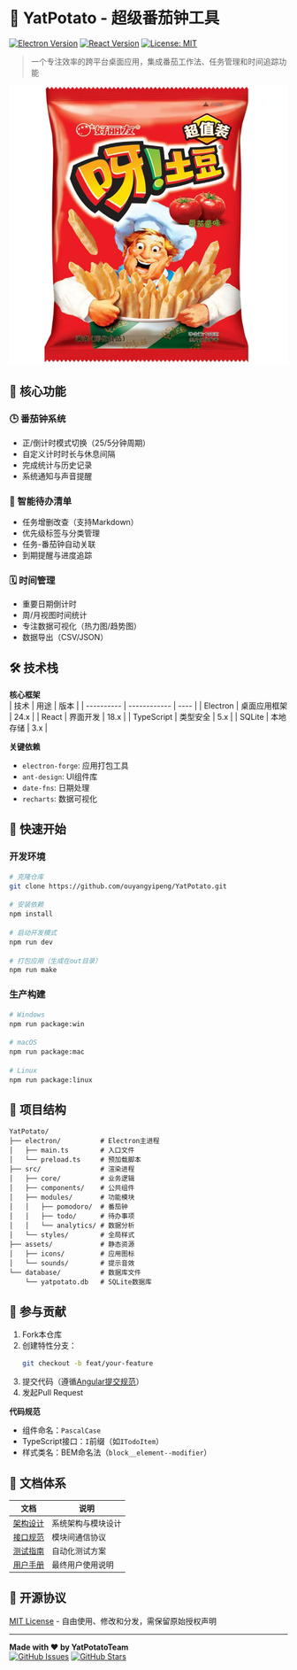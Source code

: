 # 🍅 YatPotato - 超级番茄钟工具

[![Electron Version](https://img.shields.io/badge/Electron-24.0-blue)](https://www.electronjs.org/)
[![React Version](https://img.shields.io/badge/React-18.2-blue)](https://react.dev/)
[![License: MIT](https://img.shields.io/badge/License-MIT-green.svg)](https://opensource.org/licenses/MIT)

> 一个专注效率的跨平台桌面应用，集成番茄工作法、任务管理和时间追踪功能

![](img/呀土豆.jpg)

## 🌟 核心功能
### 🕒 番茄钟系统
- 正/倒计时模式切换（25/5分钟周期）
- 自定义计时时长与休息间隔
- 完成统计与历史记录
- 系统通知与声音提醒

### 📝 智能待办清单
- 任务增删改查（支持Markdown）
- 优先级标签与分类管理
- 任务-番茄钟自动关联
- 到期提醒与进度追踪

### 🗓️ 时间管理
- 重要日期倒计时
- 周/月视图时间统计
- 专注数据可视化（热力图/趋势图）
- 数据导出（CSV/JSON）

## 🛠️ 技术栈
**核心框架**  
| 技术       | 用途         | 版本 |
| ---------- | ------------ | ---- |
| Electron   | 桌面应用框架 | 24.x |
| React      | 界面开发     | 18.x |
| TypeScript | 类型安全     | 5.x  |
| SQLite     | 本地存储     | 3.x  |

**关键依赖**  
- `electron-forge`: 应用打包工具
- `ant-design`: UI组件库
- `date-fns`: 日期处理
- `recharts`: 数据可视化

## 🚀 快速开始
### 开发环境
```bash
# 克隆仓库
git clone https://github.com/ouyangyipeng/YatPotato.git

# 安装依赖
npm install

# 启动开发模式
npm run dev

# 打包应用（生成在out目录）
npm run make
```

### 生产构建
```bash
# Windows
npm run package:win

# macOS
npm run package:mac

# Linux
npm run package:linux
```

## 📂 项目结构
```
YatPotato/
├── electron/          # Electron主进程
│   ├── main.ts        # 入口文件
│   └── preload.ts     # 预加载脚本
├── src/               # 渲染进程
│   ├── core/          # 业务逻辑
│   ├── components/    # 公共组件
│   ├── modules/       # 功能模块
│   │   ├── pomodoro/  # 番茄钟
│   │   ├── todo/      # 待办事项
│   │   └── analytics/ # 数据分析
│   └── styles/        # 全局样式
├── assets/            # 静态资源
│   ├── icons/         # 应用图标
│   └── sounds/        # 提示音效
└── database/          # 数据库文件
    └── yatpotato.db   # SQLite数据库
```

## 🤝 参与贡献
1. Fork本仓库
2. 创建特性分支：
   ```bash
   git checkout -b feat/your-feature
   ```
3. 提交代码（遵循[Angular提交规范](https://www.conventionalcommits.org/)）
4. 发起Pull Request

**代码规范**  
- 组件命名：`PascalCase`
- TypeScript接口：`I`前缀（如`ITodoItem`）
- 样式类名：BEM命名法（`block__element--modifier`）

## 📄 文档体系
| 文档                               | 说明               |
| ---------------------------------- | ------------------ |
| [架构设计](./docs/ARCHITECTURE.md) | 系统架构与模块设计 |
| [接口规范](./docs/API.md)          | 模块间通信协议     |
| [测试指南](./docs/TESTING.md)      | 自动化测试方案     |
| [用户手册](./docs/MANUAL.md)       | 最终用户使用说明   |

## 📜 开源协议
[MIT License](LICENSE) - 自由使用、修改和分发，需保留原始授权声明

---

**Made with ❤️ by YatPotatoTeam**  
[![GitHub Issues](https://img.shields.io/github/issues/ouyangyipeng/YatPotato)](https://github.com/ouyangyipeng/YatPotato/issues)
[![GitHub Stars](https://img.shields.io/github/stars/ouyangyipeng/YatPotato)](https://github.com/ouyangyipeng/YatPotato/stargazers)
